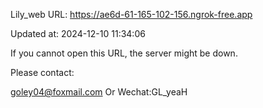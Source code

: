 Lily_web URL: https://ae6d-61-165-102-156.ngrok-free.app

Updated at: 2024-12-10 11:34:06

If you cannot open this URL, the server might be down.

Please contact: 

goley04@foxmail.com Or Wechat:GL_yeaH